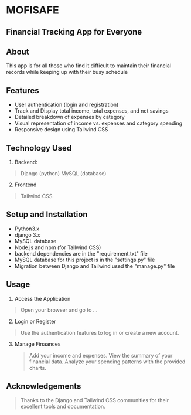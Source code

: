 # MOFISAFE

## Financial Tracking App for Everyone


## About
This app is for all those who find it difficult to maintain their financial records while keeping up with their busy schedule

## Features
- User authentication (login and registration)
- Track and Display total income, total expenses, and net savings
- Detailed breakdown of expenses by category
- Visual representation of income vs. expenses and category spending
- Responsive design using Tailwind CSS

## Technology Used
1. Backend:
  > Django (python)
  > MySQL (database)
2. Frontend
  > Tailwind CSS

## Setup and Installation
- Python3.x
- django 3.x
- MySQL database
- Node.js and npm (for Tailwind CSS)
- backend dependencies are in the "requirement.txt" file
- MySQL database for this project is in the "settings.py" file
- Migration between Django and Tailwind used the "manage.py" file


## Usage
1. Access the Application
  > Open your browser and go to ...

2. Login or Register
  > Use the authentication features to log in or create a new account.

3. Manage Finaances
   > Add your income and expenses.
   > View the summary of your financial data.
   > Analyze your spending patterns with the provided charts.


## Acknowledgements
> Thanks to the Django and Tailwind CSS communities for their excellent tools and documentation.
